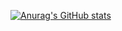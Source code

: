 [![Anurag's GitHub stats](https://github-readme-stats.vercel.app/api?username=IJEMIN)](https://github.com/anuraghazra/github-readme-stats)


<!--
**IJEMIN/IJEMIN** is a ✨ _special_ ✨ repository because its `README.md` (this file) appears on your GitHub profile.

Here are some ideas to get you started:

- 🔭 I’m currently working on ...
- 🌱 I’m currently learning ...
- 👯 I’m looking to collaborate on ...
- 🤔 I’m looking for help with ...
- 💬 Ask me about ...
- 📫 How to reach me: ...
- 😄 Pronouns: ...
- ⚡ Fun fact: ...
-->

